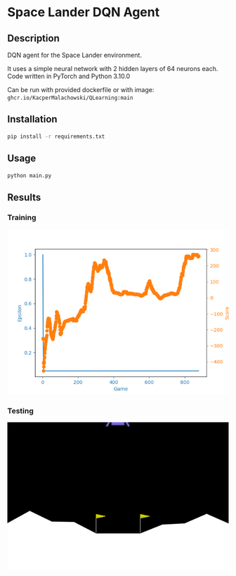 # Space Lander DQN Agent

## Description

DQN agent for the Space Lander environment.

It uses a simple neural network with 2 hidden layers of 64 neurons each.
Code written in PyTorch and Python 3.10.0

Can be run with provided dockerfile or with image: `ghcr.io/KacperMalachowski/QLearning:main`

## Installation

```bash
pip install -r requirements.txt
```

## Usage

```bash
python main.py
```

## Results

### Training

![results](lunar.png)

### Testing

![results](lunar_lander.gif)

